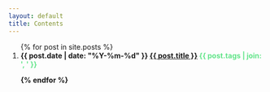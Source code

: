 ```yaml
---
layout: default
title: Contents
---
```


<ol>
  {% for post in site.posts %}
    <li>
    <b>
    <span class="meta">{{ post.date | date: "%Y-%m-%d" }} <a href="{{ post.url }}">{{ post.title }}</a> <font color="#63E58A"><span class="tag">{{ post.tags | join: ', ' }}</span>
    </font>
  
  {% endfor %}
